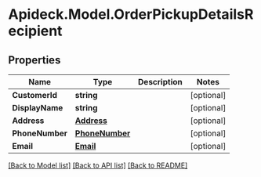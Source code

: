 # Apideck.Model.OrderPickupDetailsRecipient

## Properties

Name | Type | Description | Notes
------------ | ------------- | ------------- | -------------
**CustomerId** | **string** |  | [optional] 
**DisplayName** | **string** |  | [optional] 
**Address** | [**Address**](Address.md) |  | [optional] 
**PhoneNumber** | [**PhoneNumber**](PhoneNumber.md) |  | [optional] 
**Email** | [**Email**](Email.md) |  | [optional] 

[[Back to Model list]](../README.md#documentation-for-models) [[Back to API list]](../README.md#documentation-for-api-endpoints) [[Back to README]](../README.md)

